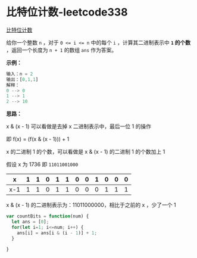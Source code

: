 # 比特位计数-leetcode338

<a href="https://leetcode-cn.com/problems/counting-bits/" target="_blank">比特位计数</a>

给你一个整数 `n` ，对于 `0 <= i <= n` 中的每个 `i` ，计算其二进制表示中 **`1` 的个数** ，返回一个长度为 `n + 1` 的数组 `ans` 作为答案。



**示例：**

```js
输入：n = 2
输出：[0,1,1]
解释：
0 --> 0
1 --> 1
2 --> 10
```



**思路：**

x & (x - 1) 可以看做是去掉 x 二进制表示中，最后一位 1 的操作

即 f(x) = (f(x & (x - 1))) + 1

x 的二进制 1 的个数，可以看做是 x & (x - 1) 的二进制 1 的个数加上 1

假设 x 为  1736 即 `11011001000`

|  x   |  1   |  1   |  0   |  1   |  1   |  0   |  0   |  1   |  0   |  0   |  0   |
| :--: | :--: | :--: | :--: | :--: | :--: | :--: | :--: | :--: | :--: | :--: | :--: |
| x-1  |  1   |  1   |  0   |  1   |  1   |  0   |  0   |  0   |  1   |  1   |  1   |

x & (x - 1) 的二进制表示为：11011000000，相比于之前的 x ，少了一个 1



```js
var countBits = function(num) {
  let ans = [0];
  for(let i=1; i<=num; i++) {
    ans[i] = ans[i & (i - 1)] + 1;
  }
  
}
```

